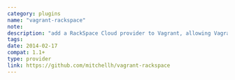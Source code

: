 ```yaml
---
category: plugins
name: "vagrant-rackspace"
note: 
description: "add a RackSpace Cloud provider to Vagrant, allowing Vagrant to control and provision machines within RackSpace cloud."
tags:
date: 2014-02-17
compat: 1.1+
type: provider
link: https://github.com/mitchellh/vagrant-rackspace
---
```

